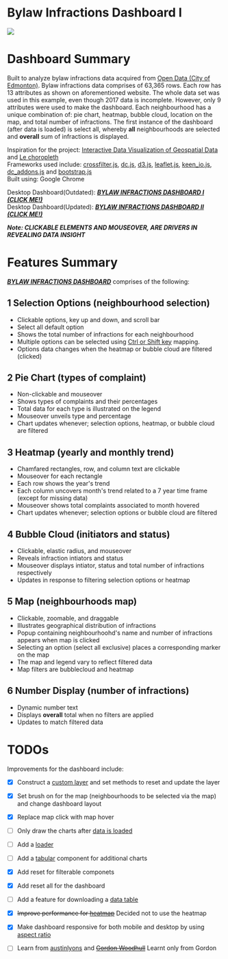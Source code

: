 # Bylaw Infractions Dashboard I
![](bylaw_infractions.gif)

# Dashboard Summary
Built to analyze bylaw infractions data acquired from [Open Data (City of Edmonton)](https://data.edmonton.ca/Community-Services/Bylaw-Infractions/xgwu-c37w). Bylaw infractions data comprises of 63,365 rows. Each row has 13 attributes as shown on aforementioned website. The whole data set was used in this example, even though 2017 data is incomplete. However, only 9 attributes were used to make the dashboard. Each neighbourhood has a unique combination of: pie chart, heatmap, bubble cloud, location on the map, and total number of infractions. The first instance of the dashboard (after data is loaded) is select all, whereby **all** neighbourhoods are selected and **overall** sum of infractions is displayed.

Inspiration for the project: [Interactive Data Visualization of Geospatial Data](http://adilmoujahid.com/posts/2016/08/interactive-data-visualization-geospatial-d3-dc-leaflet-python/) and [Le choropleth](http://intellipharm.github.io/dc-addons/examples/leaflet-marker.html)<br>
Frameworks used include: [crossfilter.js](http://square.github.io/crossfilter/), [dc.js](https://dc-js.github.io/dc.js/), [d3.js](https://d3js.org/), [leaflet.js](http://leafletjs.com/), [keen_io.js](https://keen.github.io/dashboards/), [dc_addons.js](https://github.com/Intellipharm/dc-addons) and [bootstrap.js](https://getbootstrap.com/docs/3.3/javascript/)<br>
Built using: Google Chrome

Desktop Dashboard(Outdated): [*****BYLAW INFRACTIONS DASHBOARD I (CLICK ME!)*****](https://mikelotis.github.io/Edmonton-Bylaw-Infractions-I/)<br>
Desktop Dashboard(Updated): [*****BYLAW INFRACTIONS DASHBOARD II (CLICK ME!)*****](https://mikelotis.github.io/Edmonton-Bylaw-Infractions-II/)

***Note: CLICKABLE ELEMENTS AND MOUSEOVER, ARE DRIVERS IN REVEALING DATA INSIGHT***

# Features Summary
 [***BYLAW INFRACTIONS DASHBOARD***](https://mikelotis.github.io/Edmonton-Bylaw-Infractions-I/) comprises of the following:
## 1 Selection Options (neighbourhood selection)
* Clickable options, key up and down, and scroll bar
* Select all default option
* Shows the total number of infractions for each neighbourhood
* Multiple options can be selected using [Ctrl or Shift key](https://www.discoverskills.com/select-multiple-files-ctrl-shift-keys/) mapping.
* Options data changes when the heatmap or bubble cloud are filtered (clicked)
## 2 Pie Chart (types of complaint)
* Non-clickable and mouseover
* Shows types of complaints and their percentages
* Total data for each type is illustrated on the legend
* Mouseover unveils type and percentage
* Chart updates whenever; selection options, heatmap, or bubble cloud are filtered 
## 3 Heatmap (yearly and monthly trend)
* Chamfared rectangles, row, and column text are clickable 
* Mouseover for each rectangle
* Each row shows the year's trend 
* Each column uncovers month's trend related to a 7 year time frame (except for missing data)
* Mouseover shows total complaints associated to month hovered
* Chart updates whenever; selection options or bubble cloud are filtered
## 4 Bubble Cloud (initiators and status)
* Clickable, elastic radius, and mouseover
* Reveals infraction intiators and status 
* Mouseover displays intiator, status and total number of infractions respectively
* Updates in response to filtering selection options or heatmap
## 5 Map (neighbourhoods map)
* Clickable, zoomable, and draggable
* Illustrates geographical distribution of infractions 
* Popup containing neighbourhoohd's name and number of infractions appears when map is clicked
* Selecting an option (select all exclusive) places a corresponding marker on the map
* The map and legend vary to reflect filtered data 
* Map filters are bubblecloud and heatmap 
## 6 Number Display (number of infractions)
* Dynamic number text
* Displays **overall** total when no filters are applied
* Updates to match filtered data
# TODOs
Improvements for the dashboard include:
- [x] Construct a [custom layer](http://leafletjs.com/examples/extending/extending-2-layers.html) and set methods to reset and update the layer
- [x] Set brush on for the map (neighbourhoods to be selected via the map) and change dashboard layout
- [x] Replace map click with map hover
- [ ] Only draw the charts after [data is loaded](http://adilmoujahid.com/posts/2016/08/interactive-data-visualization-geospatial-d3-dc-leaflet-python/)
- [ ] Add a [loader](https://www.w3schools.com/howto/howto_css_loader.asp)
- [ ] Add a [tabular](https://keen.github.io/dashboards/examples/connected-devices/) component for additional charts
- [x] Add reset for filterable componets
- [x] Add reset all for the dashboard
- [ ] Add a feature for downloading a [data table](http://dc-js.github.io/dc.js/examples/download-table.html)
- [x] ~~Improve performance for [heatmap](http://dc-js.github.io/dc.js/examples/heatmap-filtering.html)~~ Decided not to use the heatmap
- [x] Make dashboard responsive for both mobile and desktop by using [aspect ratio](https://blog.webkid.io/responsive-chart-usability-d3/)
- [ ] Learn from [austinlyons](https://github.com/austinlyons/dcjs-leaflet-untappd) and ~~[Gordon Woodhull](http://bl.ocks.org/gordonwoodhull/c506b130f17cd77a015b2b229ecb4f22)~~ Learnt only from Gordon

